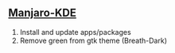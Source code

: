 ## [Manjaro-KDE](https://github.com/m1ten/setup/tree/master/manjaro-kde)

1. Install and update apps/packages 
2. Remove green from gtk theme (Breath-Dark)